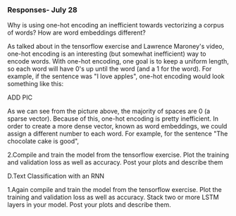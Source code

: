 ### Responses- July 28
Why is using one-hot encoding an inefficient towards vectorizing a corpus of words?  How are word embeddings different? 

As talked about in the tensorflow exercise and Lawrence Maroney's video, one-hot encoding is an interesting (but somewhat inefficient) way to encode words. With one-hot encoding, one goal is to keep a uniform length, so each word will have 0's up until the word (and a 1 for the word). For example, if the sentence was "I love apples", one-hot encoding would look something like this:

ADD PIC 

As we can see from the picture above, the majority of spaces are 0 (a sparse vector). Because of this, one-hot encoding is pretty inefficient. In order to create a more dense vector, known as word embeddings, we could assign a different number to each word. For example, for the sentence "The chocolate cake is good", 


2.Compile and train the model from the tensorflow exercise.  Plot the training and validation loss as well as accuracy.  Post your plots and describe them

D.Text Classification with an RNN


1.Again compile and train the model from the tensorflow exercise.  Plot the training and validation loss as well as accuracy.  Stack two or more LSTM layers in your model.  Post your plots and describe them.
